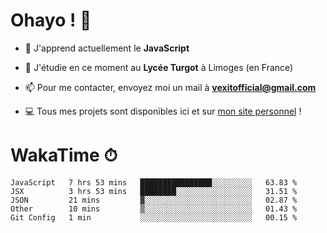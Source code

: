 # Ohayo ! 🌃

- 🔭 J'apprend actuellement le **JavaScript**

- 🌱 J'étudie en ce moment au **Lycée Turgot** à Limoges (en France)

- 📫 Pour me contacter, envoyez moi un mail à <a href="mailto:vexitofficial@gmail.com">**vexitofficial@gmail.com**</a>

- 💻 Tous mes projets sont disponibles ici et sur <a href="https://www.vexcited.me">mon site personnel</a> !

# WakaTime ⏱

<!--START_SECTION:waka-->
```text
JavaScript   7 hrs 53 mins   ████████████████░░░░░░░░░   63.83 % 
JSX          3 hrs 53 mins   ████████░░░░░░░░░░░░░░░░░   31.51 % 
JSON         21 mins         ▓░░░░░░░░░░░░░░░░░░░░░░░░   02.87 % 
Other        10 mins         ▒░░░░░░░░░░░░░░░░░░░░░░░░   01.43 % 
Git Config   1 min           ░░░░░░░░░░░░░░░░░░░░░░░░░   00.15 % 
```
<!--END_SECTION:waka-->
